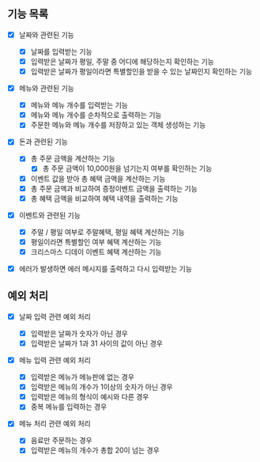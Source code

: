 ## 기능 목록

- [x] 날짜와 관련된 기능

  - [x] 날짜를 입력받는 기능
  - [x] 입력받은 날짜가 평일, 주말 중 어디에 해당하는지 확인하는 기능
  - [x] 입력받은 날짜가 평일이라면 특별할인을 받을 수 있는 날짜인지 확인하는 기능

- [x] 메뉴와 관련된 기능

  - [x] 메뉴와 메뉴 개수를 입력받는 기능
  - [x] 메뉴와 메뉴 개수를 순차적으로 출력하는 기능
  - [x] 주문한 메뉴와 메뉴 개수를 저장하고 있는 객체 생성하는 기능

- [x] 돈과 관련된 기능

  - [x] 총 주문 금액을 계산하는 기능
    - [x] 총 주문 금액이 10,000원을 넘기는지 여부를 확인하는 기능
  - [x] 이벤트 값을 받아 총 혜택 금액을 계산하는 기능
  - [x] 총 주문 금액과 비교하여 증정이벤트 금액을 출력하는 기능
  - [x] 총 혜택 금액을 비교하여 혜택 내역을 출력하는 기능

- [x] 이벤트와 관련된 기능

  - [x] 주말 / 평일 여부로 주말혜택, 평일 혜택 계산하는 기능
  - [x] 평일이라면 특별할인 여부 혜택 계산하는 기능
  - [x] 크리스마스 디데이 이벤트 혜택 계산하는 기능

- [x] 에러가 발생하면 에러 메시지를 출력하고 다시 입력받는 기능

## 예외 처리

- [x] 날짜 입력 관련 예외 처리

  - [x] 입력받은 날짜가 숫자가 아닌 경우
  - [x] 입력받은 날짜가 1과 31 사이의 값이 아닌 경우

- [x] 메뉴 입력 관련 예외 처리

  - [x] 입력받은 메뉴가 메뉴판에 없는 경우
  - [x] 입력받은 메뉴의 개수가 1이상의 숫자가 아닌 경우
  - [x] 입력받은 메뉴의 형식이 예시와 다른 경우
  - [x] 중복 메뉴를 입력하는 경우

- [x] 메뉴 처리 관련 예외 처리

  - [x] 음료만 주문하는 경우
  - [x] 입력받은 메뉴의 개수가 총합 20이 넘는 경우
